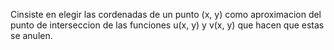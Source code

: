 Cinsiste en elegir las cordenadas de un punto (x, y) como aproximacion del punto de interseccion de las funciones u(x, y) y
v(x, y) que hacen que estas se anulen.
